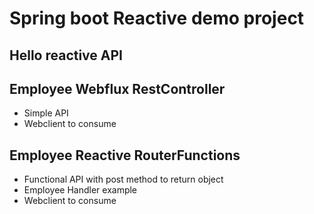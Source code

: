 # Spring boot Reactive demo project

## Hello reactive API

## Employee Webflux RestController 
* Simple API 
* Webclient to consume

## Employee Reactive RouterFunctions
* Functional API with post method to return object
* Employee Handler example
* Webclient to consume
